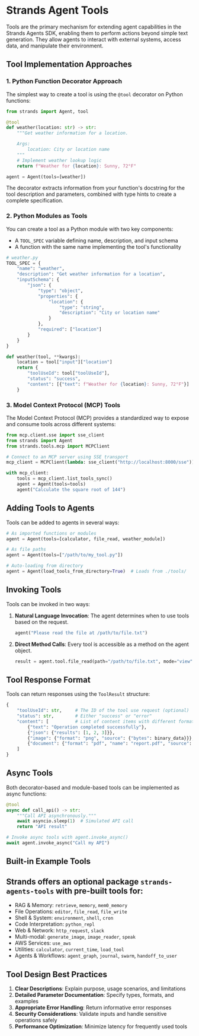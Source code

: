 # Strands Agent Tools

Tools are the primary mechanism for extending agent capabilities in the Strands Agents SDK, enabling them to perform actions beyond simple text generation. They allow agents to interact with external systems, access data, and manipulate their environment.

## Tool Implementation Approaches

### 1. Python Function Decorator Approach

The simplest way to create a tool is using the `@tool` decorator on Python functions:

```python
from strands import Agent, tool

@tool
def weather(location: str) -> str:
    """Get weather information for a location.

    Args:
        location: City or location name
    """
    # Implement weather lookup logic
    return f"Weather for {location}: Sunny, 72°F"

agent = Agent(tools=[weather])
```

The decorator extracts information from your function's docstring for the tool description and parameters, combined with type hints to create a complete specification.

### 2. Python Modules as Tools

You can create a tool as a Python module with two key components:
- A `TOOL_SPEC` variable defining name, description, and input schema
- A function with the same name implementing the tool's functionality

```python
# weather.py
TOOL_SPEC = {
    "name": "weather",
    "description": "Get weather information for a location",
    "inputSchema": {
        "json": {
            "type": "object",
            "properties": {
                "location": {
                    "type": "string",
                    "description": "City or location name"
                }
            },
            "required": ["location"]
        }
    }
}

def weather(tool, **kwargs):
    location = tool["input"]["location"]
    return {
        "toolUseId": tool["toolUseId"],
        "status": "success",
        "content": [{"text": f"Weather for {location}: Sunny, 72°F"}]
    }
```

### 3. Model Context Protocol (MCP) Tools

The Model Context Protocol (MCP) provides a standardized way to expose and consume tools across different systems:

```python
from mcp.client.sse import sse_client
from strands import Agent
from strands.tools.mcp import MCPClient

# Connect to an MCP server using SSE transport
mcp_client = MCPClient(lambda: sse_client("http://localhost:8000/sse"))

with mcp_client:
    tools = mcp_client.list_tools_sync()
    agent = Agent(tools=tools)
    agent("Calculate the square root of 144")
```

## Adding Tools to Agents

Tools can be added to agents in several ways:

```python
# As imported functions or modules
agent = Agent(tools=[calculator, file_read, weather_module])

# As file paths
agent = Agent(tools=["/path/to/my_tool.py"])

# Auto-loading from directory
agent = Agent(load_tools_from_directory=True)  # Loads from ./tools/
```

## Invoking Tools

Tools can be invoked in two ways:

1. **Natural Language Invocation**: The agent determines when to use tools based on the request.
   ```python
   agent("Please read the file at /path/to/file.txt")
   ```

2. **Direct Method Calls**: Every tool is accessible as a method on the agent object.
   ```python
   result = agent.tool.file_read(path="/path/to/file.txt", mode="view")
   ```

## Tool Response Format

Tools can return responses using the `ToolResult` structure:

```python
{
    "toolUseId": str,     # The ID of the tool use request (optional)
    "status": str,        # Either "success" or "error"
    "content": [          # List of content items with different formats
        {"text": "Operation completed successfully"},
        {"json": {"results": [1, 2, 3]}},
        {"image": {"format": "png", "source": {"bytes": binary_data}}},
        {"document": {"format": "pdf", "name": "report.pdf", "source": {...}}}
    ]
}
```

## Async Tools

Both decorator-based and module-based tools can be implemented as async functions:

```python
@tool
async def call_api() -> str:
    """Call API asynchronously."""
    await asyncio.sleep(1)  # Simulated API call
    return "API result"

# Invoke async tools with agent.invoke_async()
await agent.invoke_async("Call my API")
```

## Built-in Example Tools

Strands offers an optional package `strands-agents-tools` with pre-built tools for:
- 
- RAG & Memory: `retrieve`, `memory`, `mem0_memory`
- File Operations: `editor`, `file_read`, `file_write`
- Shell & System: `environment`, `shell`, `cron`
- Code Interpretation: `python_repl`
- Web & Network: `http_request`, `slack`
- Multi-modal: `generate_image`, `image_reader`, `speak`
- AWS Services: `use_aws`
- Utilities: `calculator`, `current_time`, `load_tool`
- Agents & Workflows: `agent_graph`, `journal`, `swarm`, `handoff_to_user`

## Tool Design Best Practices

1. **Clear Descriptions**: Explain purpose, usage scenarios, and limitations
2. **Detailed Parameter Documentation**: Specify types, formats, and examples
3. **Appropriate Error Handling**: Return informative error responses
4. **Security Considerations**: Validate inputs and handle sensitive operations safely
5. **Performance Optimization**: Minimize latency for frequently used tools